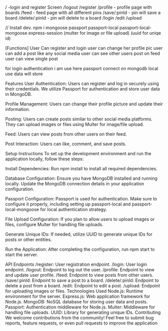 / -login and register Screen
/logout
/register
/profile - profile page with boards
/feed - feed page with all different pins
/save/:pinId - pin will save a board 
/delete/:pinId - pin will delete to a board
/login
/edit
/upload



// Install dev.
npm i mongoose passport passport-local passport-local-mongoose express-session 
(multer for image or file upload) (uuid for uniqe id) 

[Functions]
User Can register and login
user can change her profile pic 
user can add a post like any social media 
user can see other users post on feed
user can view single post 

for login authentication i am use here passport 
connect on mongodb local use data will store 

Features
User Authentication: Users can register and log in securely using their credentials. We utilize Passport for authentication and store user data in MongoDB.

Profile Management: Users can change their profile picture and update their information.

Posting: Users can create posts similar to other social media platforms. They can upload images or files using Multer for image/file upload.

Feed: Users can view posts from other users on their feed.

Post Interaction: Users can like, comment, and save posts.

Setup Instructions
To set up the development environment and run the application locally, follow these steps:

Install Dependencies: Run npm install to install all required dependencies.

Database Configuration: Ensure you have MongoDB installed and running locally. Update the MongoDB connection details in your application configuration.

Passport Configuration: Passport is used for authentication. Make sure to configure it properly, including setting up passport-local and passport-local-mongoose for local authentication strategy.

File Upload Configuration: If you plan to allow users to upload images or files, configure Multer for handling file uploads.

Generate Unique IDs: If needed, utilize UUID to generate unique IDs for posts or other entities.

Run the Application: After completing the configuration, run npm start to start the server.

API Endpoints
/register: User registration endpoint.
/login: User login endpoint.
/logout: Endpoint to log out the user.
/profile: Endpoint to view and update user profile.
/feed: Endpoint to view posts from other users.
/save/:pinId: Endpoint to save a post to a board.
/delete/:pinId: Endpoint to delete a post from a board.
/edit: Endpoint to edit a post.
/upload: Endpoint for uploading images or files.
Technologies Used
Node.js: Runtime environment for the server.
Express.js: Web application framework for Node.js.
MongoDB: NoSQL database for storing user data and posts.
Passport: Authentication middleware for Node.js.
Multer: Middleware for handling file uploads.
UUID: Library for generating unique IDs.
Contributing
We welcome contributions from the community! Feel free to submit bug reports, feature requests, or even pull requests to improve the application
